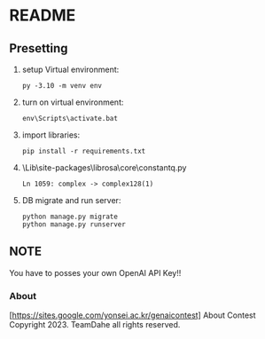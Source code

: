 # README
## Presetting
1. setup Virtual environment:
    ```
    py -3.10 -m venv env
2. turn on virtual environment:
    ```
    env\Scripts\activate.bat
4. import libraries:
    ```
    pip install -r requirements.txt
5. \Lib\site-packages\librosa\core\constantq.py
    ```
    Ln 1059: complex -> complex128(1)
5. DB migrate and run server:
    ```
    python manage.py migrate
    python manage.py runserver
## **NOTE**
You have to posses your own OpenAI API Key!!

### About
[https://sites.google.com/yonsei.ac.kr/genaicontest] About Contest
Copyright 2023. TeamDahe all rights reserved.

